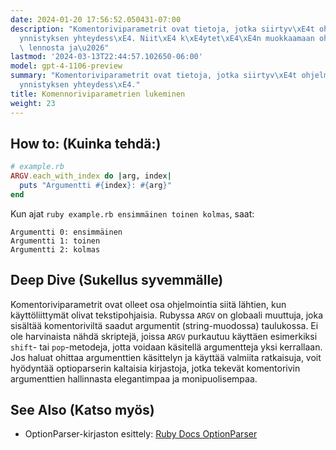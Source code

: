 ```yaml
---
date: 2024-01-20 17:56:52.050431-07:00
description: "Komentoriviparametrit ovat tietoja, jotka siirtyv\xE4t ohjelmaasi k\xE4\
  ynnistyksen yhteydess\xE4. Niit\xE4 k\xE4ytet\xE4\xE4n muokkaamaan ohjelman toimintaa\
  \ lennosta ja\u2026"
lastmod: '2024-03-13T22:44:57.102650-06:00'
model: gpt-4-1106-preview
summary: "Komentoriviparametrit ovat tietoja, jotka siirtyv\xE4t ohjelmaasi k\xE4\
  ynnistyksen yhteydess\xE4."
title: Komennoriviparametrien lukeminen
weight: 23
---
```


## How to: (Kuinka tehdä:)
```ruby
# example.rb
ARGV.each_with_index do |arg, index|
  puts "Argumentti #{index}: #{arg}"
end
```
Kun ajat `ruby example.rb ensimmäinen toinen kolmas`, saat:
```
Argumentti 0: ensimmäinen
Argumentti 1: toinen
Argumentti 2: kolmas
```

## Deep Dive (Sukellus syvemmälle)
Komentoriviparametrit ovat olleet osa ohjelmointia siitä lähtien, kun käyttöliittymät olivat tekstipohjaisia. Rubyssa `ARGV` on globaali muuttuja, joka sisältää komentoriviltä saadut argumentit (string-muodossa) taulukossa. Ei ole harvinaista nähdä skriptejä, joissa `ARGV` purkautuu käyttäen esimerkiksi `shift`- tai `pop`-metodeja, jotta voidaan käsitellä argumentteja yksi kerrallaan. Jos haluat ohittaa argumenttien käsittelyn ja käyttää valmiita ratkaisuja, voit hyödyntää optioparserin kaltaisia kirjastoja, jotka tekevät komentorivin argumenttien hallinnasta elegantimpaa ja monipuolisempaa.

## See Also (Katso myös)
- OptionParser-kirjaston esittely: [Ruby Docs OptionParser](https://www.ruby-doc.org/stdlib-2.7.0/libdoc/optparse/rdoc/OptionParser.html)
